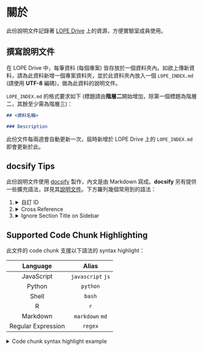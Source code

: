 關於
==========================

此份說明文件記錄著 [LOPE Drive](https://drive.google.com/drive/folders/0AJ9ALSFcTcxMUk9PVA) 上的資源，方便實驗室成員使用。


## 撰寫說明文件

在 LOPE Drive 中，每筆資料 (每個專案) 皆存放於一個資料夾內。如欲上傳新資料，請為此資料新增一個專案資料夾，並於此資料夾內放入一個 `LOPE_INDEX.md` (請使用 **UTF-8** 編碼)，做為此資料的說明文件。

`LOPE_INDEX.md` 的格式要求如下 (標題請由**階層二**開始增加，除第一個標題為階層二，其餘至少需為階層三)：

```md
## <資料名稱>

### Description
```

此份文件每兩週會自動更新一次，屆時新增於 LOPE Drive 上的 `LOPE_INDEX.md` 即會更新於此。



## docsify Tips

此份說明文件使用 [docsify](https://docsify.js.org) 製作，內文是由 Markdown 寫成。**docsify** 另有提供一些擴充語法，詳見其[說明文件](https://docsify.js.org/#/helpers)。下方羅列幾個常用到的語法：

1.  <details>
    <summary>自訂 ID</summary>
    
    ```md
    ## 某標題  :id=custom-title-id

    Any text [](# ':id=custom-id-anchor')

    前往[某標題](#custom-title-id)、[Any text](#custom-id-anchor)
    ```

    ## 某標題  :id=custom-title-id

    Any text [](# ':id=custom-id-anchor')

    前往[某標題](#custom-title-id)、[Any text](#custom-id-anchor)

    </details>
1.  <details>
    <summary>Cross Reference</summary>
    
    - `corpus-stats.md`  
    ```md
    ## PTT 2007-12 Unigram/Bigram  :id=ptt-bigram-freq
    ```

    - `<Any-other-file>.md`  
    ```md
    前往[PTT 2007-12 Unigram/Bigram](/corpus-stats#ptt-bigram-freq)
    ```

        前往 [PTT 2007-12 Unigram/Bigram](/corpus-stats#ptt-bigram-freq)
    </details>
1.  <details>
    <summary>Ignore Section Title on Sidebar</summary>

    ```md
    ## This title is shown on the sidebar

    ### This one is not {docsify-ignore}
    ```
    </details>


## Supported Code Chunk Highlighting

此文件的 code chunk 支援以下語法的 syntax highlight：

|      Language      |       Alias      |
|:------------------:|:----------------:|
|     JavaScript     | `javascript` `js`|
|       Python       |     `python`     |
|        Shell       |      `bash`      |
|          R         |        `r`       |
|      Markdown      | `markdown` `md`  |
| Regular Expression |      `regex`     |



<details>
<summary>Code chunk syntax highlight example</summary>

````md
##### A chunk of Python code

This is **Markdown** content.

```python
# This is python code
name = "Liao"
print(f"Hello, {name}!")
```
````

##### A chunk of Python code

This is **Markdown** content.

```python
# This is python code
name = "Liao"
print(f"Hello, {name}!")
```
</details>




